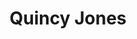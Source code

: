 ---
title: "Quincy Jones"
summary: "Quincy Delight Jones Jr. is an American record producer, songwriter, composer, arranger, and film and television producer. His career spans 70 years, with a record of 80 Grammy Award nominations, 28 Grammys, and a Grammy Legend Award in 1992.
Jones came to prominence in the 1950s as a jazz arranger and conductor before working on pop music and film scores. He moved easily between genres, producing pop hit records for Lesley Gore in the early 1960s and serving as an arranger and conductor for several collaborations between the jazz artists Frank Sinatra and Count Basie. In 1968, Jones became the first African American to be nominated for an Academy Award for Best Original Song for \"The Eyes of Love\" from the film Banning. Jones was also nominated for an Academy Award for Best Original Score for his work on the 1967 film In Cold Blood, making him the first African American to be nominated twice in the same year. Jones produced three of the most successful albums by the pop star Michael Jackson: Off the Wall , Thriller , and Bad . In 1985, Jones produced and conducted the charity song \"We Are the World\", which raised funds for victims of famine in Ethiopia.In 1971, Jones became the first African American to be the musical director and conductor of the Academy Awards. In 1995, he was the first African American to receive the academy's Jean Hersholt Humanitarian Award. He is tied with sound designer Willie D. Burton as the second most Oscar-nominated African American, with seven nominations each. In 2013, Jones was inducted into the Rock & Roll Hall of Fame as the winner, alongside Lou Adler, of the Ahmet Ertegun Award. He was named one of the most influential jazz musicians of the 20th century by Time."
image: "quincy-jones.jpg"
apple_music_artist_url: "https://music.apple.com/gb/artist/quincy-jones/49436"
wikipedia_url: "https://en.wikipedia.org/wiki/Quincy_Jones"
---